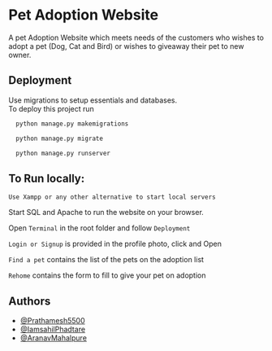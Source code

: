 
# Pet Adoption Website

A pet Adoption Website which meets needs of the customers who wishes to adopt a pet (Dog, Cat and Bird) or wishes to giveaway their pet to new owner.



## Deployment

Use migrations to setup essentials and databases.  
To deploy this project run

```bash
  python manage.py makemigrations
```

```bash
  python manage.py migrate
```

```bash
  python manage.py runserver
```

## To Run locally:

```
Use Xampp or any other alternative to start local servers
```
Start SQL and Apache to run the website on your browser.

Open `Terminal` in the root folder and follow `Deployment`

`Login or Signup` is provided in the profile photo, click and Open

`Find a pet` contains the list of the pets on the adoption list

`Rehome` contains the form to fill to give your pet on adoption

## Authors

- [@Prathamesh5500](https://www.github.com/Prathamesh5500)
- [@IamsahilPhadtare](https://www.github.com/IamsahilPhadtare)
- [@AranavMahalpure](https://www.github.com/AranavMahalpure)



